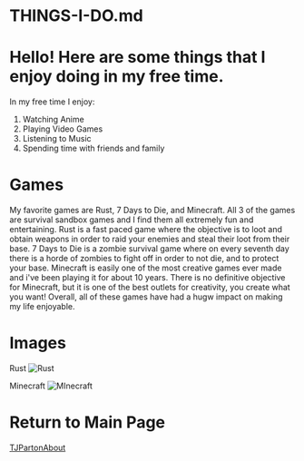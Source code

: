 # THINGS-I-DO.md
# Hello! Here are some things that I enjoy doing in my free time.

In my free time I enjoy:
1. Watching Anime
1. Playing Video Games
1. Listening to Music
1. Spending time with friends and family


# Games

My favorite games are Rust, 7 Days to Die, and Minecraft. All 3 of the games are survival sandbox games and I find them all extremely fun and entertaining. Rust is a fast paced game where the objective is to loot and obtain weapons in order to raid your enemies and steal their loot from their base. 7 Days to Die is a zombie survival game where on every seventh day there is a horde of zombies to fight off in order to not die, and to protect your base. Minecraft is easily one of the most creative games ever made and i've been playing it for about 10 years. There is no definitive objective for Minecraft, but it is one of the best outlets for creativity, you create what you want! Overall, all of these games have had a hugw impact on making my life enjoyable.













# Images
Rust
![Rust](https://s.yimg.com/os/creatr-uploaded-images/2021-03/77249040-8e68-11eb-97ee-0a218afcca06)

Minecraft
![MInecraft](https://m.media-amazon.com/images/M/MV5BNWJjMWFmMzUtZDVkNy00NDE0LTk3ZGMtMTljZWI4ZjUxODEzXkEyXkFqcGdeQXVyNjQ2NzY3MjM@._V1_.jpg)


# Return to Main Page
[TJPartonAbout](README.md)

